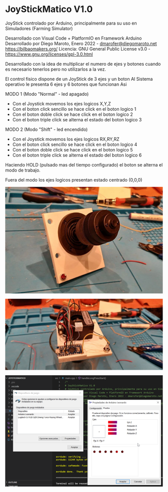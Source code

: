 # JoyStickMatico V1.0
JoyStick controlado por Arduino, principalmente para su uso en Simuladores (Farming Simulator)

Desarrollado con Visual Code + PlatformIO en Framework Arduino
Desarrollado por Diego Maroto, Enero 2022 - dmarofer@diegomaroto.net
https://bilbaomakers.org/
Licencia: GNU General Public License v3.0 - https://www.gnu.org/licenses/gpl-3.0.html




Desarrollado con la idea de multiplicar el numero de ejes y botones cuando es necesario tenerlos pero no
utilizarlos a la vez.

El control fisico dispone de un JoyStick de 3 ejes y un boton
Al Sistema operativo le presenta 6 ejes y 6 botones que funcionan Asi

MODO 1 (Modo "Normal" - led apagado)
  - Con el Joystick movemos los ejes logicos X,Y,Z
  - Con el boton click sencillo se hace click en el boton logico 1
  - Con el boton doble click se hace click en el boton logico 2
  - Con el boton triple click se alterna el estado del boton logico 3

MODO 2 (Modo "Shift" - led encendido)
  - Con el Joystick movemos los ejes logicos RX,RY,RZ
  - Con el boton click sencillo se hace click en el boton logico 4
  - Con el boton doble click se hace click en el boton logico 5
  - Con el boton triple click se alterna el estado del boton logico 6

Haciendo HOLD (pulsado mas del tiempo configurado) el boton se alterna el modo de trabajo.

Fuera del modo los ejes logicos presentan estado centrado (0,0,0)


![](Imagen1.png)

![](Imagen2.jpg)

![](Imagen3.png)